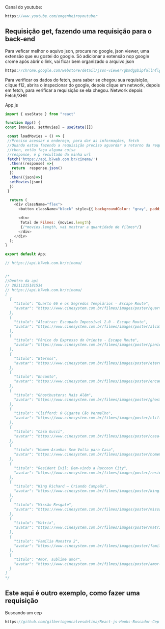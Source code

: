Canal do youtube:

```js
https://www.youtube.com/engenheiroyoutuber
```

## Requisição get, fazendo uma requisição para o back-end

Para veficar melhor o aquivo json, procure no google, json viewer, uma extensão que eu gostei do google.
Só adicionar a extensão nop google crome após abrir o link, vai ficar bem organizado o arquivo json

```js
https://chrome.google.com/webstore/detail/json-viewer/gbmdgpbipfallnflgajpaliibnhdgobh/related?hl=pt-BR
```

Para verificar os dados do fetch, para saber se chegou sua requisição, clique f12, abrira o inspecionar do google, depois clique em network, depois em fetch, para verificar a requisição se ela chegou.
Network depois Fetch/XHR

App.js

```js
import { useState } from "react"

function App() {
const [movies, setMovies] = useState([])

 const loadMovies = () => {
 //Preciso acessar o endereço, para dar as informações, fetch
 //Quando estou fazendo a requisição preciso aguardar o retorno da requisição, 
 //then, então faça alguma coisa
 //response, é p resultado da minha url
 fetch('https://api.b7web.com.br/cinema/')
  .then((response) =>{
   return  response.json()
  })
  .then((json)=>{
  setMovies(json)
  })
 }

  return (
    <div className="flex">
      <button className="block" style={{ backgroundColor: "gray", padding: "10px", borderRadius: "10px"}} onClick={loadMovies}> Carregar Filmes </button>

      <div>
       Total de Filmes: {movies.length}
       {/*movies.length, vai mostrar a quantidade de filmes*/}
      </div>
    </div>
  );
}

export default App;

// https://api.b7web.com.br/cinema/


/*
//Dentro da api
// 20211215181534
// https://api.b7web.com.br/cinema/
[
  {
    "titulo": "Quarto 66 e os Segredos Templários - Escape Route",
    "avatar": "https://www.cinesystem.com.br/filmes/images/poster/quarto-66-e-os-segredos-templarios-escape-route.jpg?"
  },
  {
    "titulo": "Alcatraz: Escapada Impossível 2.0 - Escape Route",
    "avatar": "https://www.cinesystem.com.br/filmes/images/poster/alcatraz-escapada-impossivel-2-0-escape-route.jpg?"
  },
  {
    "titulo": "Pânico do Expresso do Oriente - Escape Route",
    "avatar": "https://www.cinesystem.com.br/filmes/images/poster/panico-do-expresso-do-oriente-escape-route.jpg?"
  },
  {
    "titulo": "Eternos",
    "avatar": "https://www.cinesystem.com.br/filmes/images/poster/eternos.jpg?"
  },
  {
    "titulo": "Encanto",
    "avatar": "https://www.cinesystem.com.br/filmes/images/poster/encanto.jpg?"
  },
  {
    "titulo": "Ghostbusters: Mais Além",
    "avatar": "https://www.cinesystem.com.br/filmes/images/poster/ghostbusters-mais-alem.jpg?"
  },
  {
    "titulo": "Clifford: O Gigante Cão Vermelho",
    "avatar": "https://www.cinesystem.com.br/filmes/images/poster/clifford-o-gigante-cao-vermelho.jpg?"
  },
  {
    "titulo": "Casa Gucci",
    "avatar": "https://www.cinesystem.com.br/filmes/images/poster/casa-gucci.jpg?"
  },
  {
    "titulo": "Homem-Aranha: Sem Volta para Casa",
    "avatar": "https://www.cinesystem.com.br/filmes/images/poster/homem-aranha-sem-volta-para-casa.jpg?"
  },
  {
    "titulo": "Resident Evil: Bem-vindo a Raccoon City",
    "avatar": "https://www.cinesystem.com.br/filmes/images/poster/resident-evil-bem-vindo-a-raccoon-city.jpg?"
  },
  {
    "titulo": "King Richard – Criando Campeãs",
    "avatar": "https://www.cinesystem.com.br/filmes/images/poster/king-richard-criando-campeas.jpg?"
  },
  {
    "titulo": "Missão Resgate",
    "avatar": "https://www.cinesystem.com.br/filmes/images/poster/missao-resgate.jpg?"
  },
  {
    "titulo": "Matrix",
    "avatar": "https://www.cinesystem.com.br/filmes/images/poster/matrix.jpg?"
  },
  {
    "titulo": "Família Monstro 2",
    "avatar": "https://www.cinesystem.com.br/filmes/images/poster/familia-monstro-2.jpg?"
  },
  {
    "titulo": "Amor, sublime amor",
    "avatar": "https://www.cinesystem.com.br/filmes/images/poster/amor-sublime-amor.jpg?"
  }
]
*/
```

## Este aqui é outro exemplo, como fazer uma requisição

Buscando um cep

```js
https://github.com/gilbertogoncalvesdelima/React-js-Hooks-Buscador-Cep-Api
```